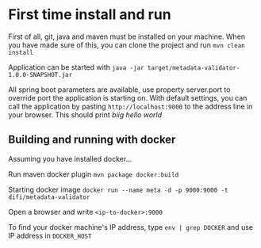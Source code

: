 # First time install and run
First of all, git, java and maven must be installed on your machine. When you have made sure of this, you can clone the project and run
`mvn clean install`

Application can be started with
`java -jar target/metadata-validator-1.0.0-SNAPSHOT.jar`

All spring boot parameters are available, use property server.port to override port the application is starting on. With default settings, you can call the application by pasting 
 `http://localhost:9000`
to the address line in your browser. This should print _biig *hello* world_

## Building and running with docker
Assuming you have installed docker...

Run maven docker plugin
`mvn package docker:build`

Starting docker image
`docker run --name meta -d -p 9000:9000 -t difi/metadata-validator`

Open a browser and write
`<ip-to-docker>:9000`

To find your docker machine's IP address, type `env | grep DOCKER` and use IP address in `DOCKER_HOST`